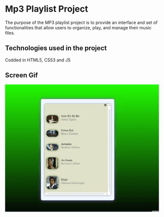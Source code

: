 <h1>Mp3 Playlist Project</h1>

The purpose of the MP3 playlist project is to provide an interface and set of functionalities that allow users to organize, play, and manage their music files.
 
<h2>Technologies used in the project</h2>

Codded in HTML5, CSS3 and JS

<h2>Screen Gif</h2>

![](screen1.gif)